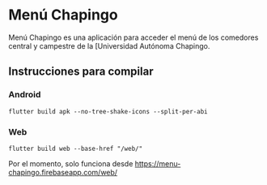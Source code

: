 # Menú Chapingo
Menú Chapingo es una aplicación para acceder el menú de los comedores central y campestre de 
la [Universidad Autónoma Chapingo.

## Instrucciones para compilar

### Android

```shell
flutter build apk --no-tree-shake-icons --split-per-abi
```

### Web

```shell
flutter build web --base-href "/web/"
```

Por el momento, solo funciona desde <https://menu-chapingo.firebaseapp.com/web/>